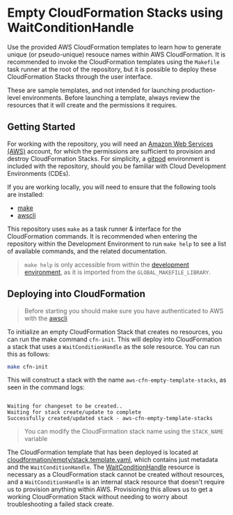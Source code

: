 # Empty CloudFormation Stacks using WaitConditionHandle

Use the provided AWS CloudFormation templates to learn how to generate unique (or pseudo-unique) resouce names within AWS CloudFormation. It is recommended to invoke the CloudFormation templates using the `Makefile` task runner at the root of the repository, but it is possible to deploy these CloudFormation Stacks through the user interface.

These are sample templates, and not intended for launching production-level environments. Before launching a template, always review the resources that it will create and the permissions it requires.

## Getting Started

For working with the repository, you will need an [Amazon Web Services (AWS)](https://aws.amazon.com/) account, for which the permissions are sufficient to provision and destroy CloudFormation Stacks. For simplicity, a [gitpod](./.gitpod) environment is included with the repository, should you be familiar with Cloud Development Environments (CDEs).

If you are working locally, you will need to ensure that the following tools are installed:

- [make](https://www.gnu.org/software/make/)
- [awscli](https://aws.amazon.com/cli/)

This repository uses `make` as a task runner & interface for the CloudFormation commands. It is recommended when entering the repository within the Development Environment to run `make help` to see a list of available commands, and the related documentation.

> `make help` is only accessible from within the [development environment](./.gitpod), as it is imported from the `GLOBAL_MAKEFILE_LIBRARY`.

## Deploying into CloudFormation

> Before starting you should make sure you have authenticated to AWS with the [awscli](https://docs.aws.amazon.com/cli/latest/userguide/cli-chap-configure.html)

To initialize an empty CloudFormation Stack that creates no resources, you can run the make command `cfn-init`. This will deploy into CloudFormation a stack that uses a `WaitConditionHandle` as the sole resource. You can run this as follows:

```bash
make cfn-init
```

This will construct a stack with the name `aws-cfn-empty-template-stacks`, as seen in the command logs:

```text

Waiting for changeset to be created..
Waiting for stack create/update to complete
Successfully created/updated stack - aws-cfn-empty-template-stacks
```

> You can modify the CloudFormation stack name using the `STACK_NAME` variable

The CloudFormation template that has been deployed is located at [cloudformation/empty/stack.template.yaml](cloudformation/empty/stack.template.yaml), which contains just metadata and the `WaitConditionHandle`. The [WaitConditionHandle](https://docs.aws.amazon.com/AWSCloudFormation/latest/UserGuide/aws-properties-waitconditionhandle.html) resource is necessary as a CloudFormation stack cannot be created without resources, and a `WaitConditionHandle` is an internal stack resource that doesn't require us to provision anything within AWS. Provisioning this allows us to get a working CloudFormation Stack without needing to worry about troubleshooting a failed stack create.
